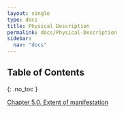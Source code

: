 ```yaml
---
layout: single
type: docs
title: Physical Description
permalink: docs/Physical-Description
sidebar:
  nav: "docs"
---
```


## Table of Contents
{: .no_toc }

[Chapter 5.0. Extent of manifestation](Extent-of-manifestation/)